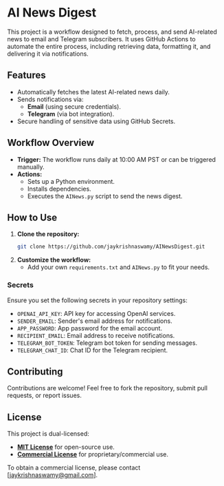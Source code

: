 # AI News Digest

This project is a workflow designed to fetch, process, and send AI-related news to email and Telegram subscribers. It uses GitHub Actions to automate the entire process, including retrieving data, formatting it, and delivering it via notifications.

## Features
- Automatically fetches the latest AI-related news daily.
- Sends notifications via:
  - **Email** (using secure credentials).
  - **Telegram** (via bot integration).
- Secure handling of sensitive data using GitHub Secrets.

## Workflow Overview
- **Trigger:** The workflow runs daily at 10:00 AM PST or can be triggered manually.
- **Actions:**
  - Sets up a Python environment.
  - Installs dependencies.
  - Executes the `AINews.py` script to send the news digest.

## How to Use
1. **Clone the repository:**
   ```bash
   git clone https://github.com/jaykrishnaswamy/AINewsDigest.git
   ```
2. **Customize the workflow:**
   - Add your own `requirements.txt` and `AINews.py` to fit your needs.

### Secrets
Ensure you set the following secrets in your repository settings:
- `OPENAI_API_KEY`: API key for accessing OpenAI services.
- `SENDER_EMAIL`: Sender's email address for notifications.
- `APP_PASSWORD`: App password for the email account.
- `RECIPIENT_EMAIL`: Email address to receive notifications.
- `TELEGRAM_BOT_TOKEN`: Telegram bot token for sending messages.
- `TELEGRAM_CHAT_ID`: Chat ID for the Telegram recipient.

## Contributing
Contributions are welcome! Feel free to fork the repository, submit pull requests, or report issues.

## License
This project is dual-licensed:

- **[MIT License](LICENSE-MIT.txt)** for open-source use.
- **[Commercial License](LICENSE-COMMERCIAL.txt)** for proprietary/commercial use.

To obtain a commercial license, please contact [jaykrishnaswamy@gmail.com].
